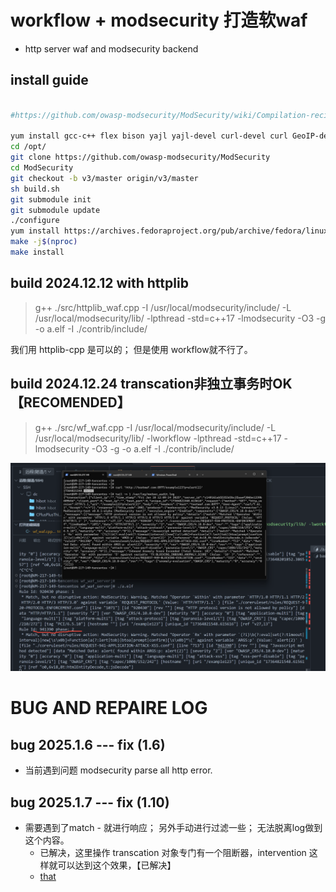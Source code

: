 # workflow + modsecurity 打造软waf
- http server waf and modsecurity backend 

## install guide 
```bash

#https://github.com/owasp-modsecurity/ModSecurity/wiki/Compilation-recipes-for-v3.x#centos-7-minimal

yum install gcc-c++ flex bison yajl yajl-devel curl-devel curl GeoIP-devel doxygen zlib-devel pcre-devel
cd /opt/
git clone https://github.com/owasp-modsecurity/ModSecurity
cd ModSecurity
git checkout -b v3/master origin/v3/master
sh build.sh
git submodule init
git submodule update
./configure
yum install https://archives.fedoraproject.org/pub/archive/fedora/linux/updates/23/x86_64/b/bison-3.0.4-3.fc23.x86_64.rpm
make -j$(nproc)
make install

```

## build 2024.12.12 with httplib 
>  g++ ./src/httplib_waf.cpp -I /usr/local/modsecurity/include/ -L /usr/local/modsecurity/lib/ -lpthread -std=c++17 -lmodsecurity -O3 -g -o a.elf -I ./contrib/include/

我们用 httplib-cpp 是可以的； 但是使用 workflow就不行了。

## build 2024.12.24 transcation非独立事务时OK 【RECOMENDED】
>  g++ ./src/wf_waf.cpp -I /usr/local/modsecurity/include/ -L /usr/local/modsecurity/lib/ -lworkflow -lpthread -std=c++17 -lmodsecurity -O3 -g -o a.elf -I ./contrib/include/

![](./dcos/images/image.png)



# BUG AND REPAIRE LOG
## bug 2025.1.6  --- fix (1.6)
- 当前遇到问题 modsecurity parse all http error.

## bug 2025.1.7 --- fix (1.10)
- 需要遇到了match - 就进行响应； 另外手动进行过滤一些； 无法脱离log做到这个内容。
    - 已解决，这里操作 transcation 对象专门有一个阻断器，intervention 这样就可以达到这个效果，【已解决】
    - [that](https://github.com/owasp-modsecurity/ModSecurity/blob/v3/master/examples/using_bodies_in_chunks/simple_request.cc#L95-L129)


